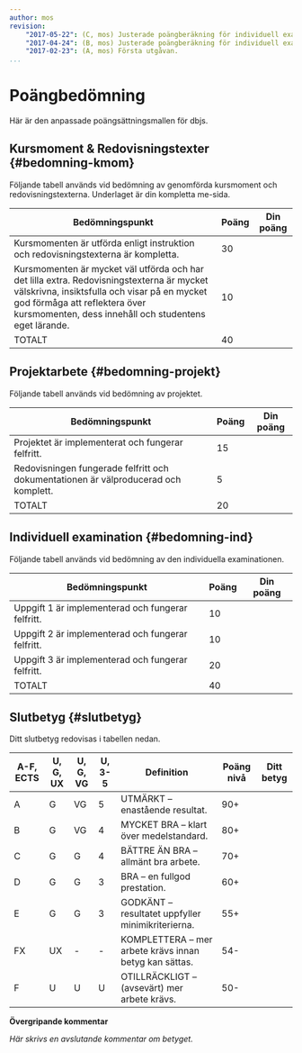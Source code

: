 ```yaml
---
author: mos
revision:
    "2017-05-22": (C, mos) Justerade poängberäkning för individuell examination och för projektet.
    "2017-04-24": (B, mos) Justerade poängberäkning för individuell examination.
    "2017-02-23": (A, mos) Första utgåvan.
...
```

Poängbedömning
==================================

Här är den anpassade poängsättningsmallen för dbjs.



Kursmoment & Redovisningstexter {#bedomning-kmom}
--------------------------------

Följande tabell används vid bedömning av genomförda kursmoment och redovisningstexterna. Underlaget är din kompletta me-sida.

| Bedömningspunkt | Poäng | Din poäng |
|-----------------|-------|-----------|
| Kursmomenten är utförda enligt instruktion och redovisningstexterna är kompletta. | 30 | |	
| Kursmomenten är mycket väl utförda och har det lilla extra. Redovisningstexterna är mycket välskrivna, insiktsfulla och visar på en mycket god förmåga att reflektera över kursmomenten, dess innehåll och studentens eget lärande. | 10 | |	
| TOTALT | 40 | |	



Projektarbete {#bedomning-projekt}
--------------------------------

Följande tabell används vid bedömning av projektet.

| Bedömningspunkt | Poäng | Din poäng |
|-----------------|-------|-----------|
| Projektet är implementerat och fungerar felfritt. | 15 | |
| Redovisningen fungerade felfritt och dokumentationen är välproducerad och komplett. | 5 | |
| TOTALT | 20 | |



Individuell examination {#bedomning-ind}
--------------------------------

Följande tabell används vid bedömning av den individuella examinationen.

| Bedömningspunkt | Poäng | Din poäng |
|-----------------|-------|-----------|
| Uppgift 1 är implementerad och fungerar felfritt. | 10 | |
| Uppgift 2 är implementerad och fungerar felfritt. | 10 | |
| Uppgift 3 är implementerad och fungerar felfritt. | 20 | |
| TOTALT | 40 | |



Slutbetyg {#slutbetyg}
--------------------------------

Ditt slutbetyg redovisas i tabellen nedan.

| A-F, ECTS | U, G, UX | U, G, VG | U, 3-5 | Definition | Poäng nivå | Ditt betyg |
|------|-| ----------|--------|------------|------------|------------|
| A | G | VG | 5 | UTMÄRKT – enastående resultat. | 90+ | |
| B | G | VG | 4 | MYCKET BRA – klart över medelstandard. | 80+ | 
| C | G | G | 4 | BÄTTRE ÄN BRA – allmänt bra arbete. | 70+ | 
| D | G | G | 3 | BRA – en fullgod prestation. | 60+ | 
| E | G | G | 3 | GODKÄNT – resultatet uppfyller minimikriterierna. | 55+ | 
| FX | UX | - | - | KOMPLETTERA – mer arbete krävs innan betyg kan sättas. | 54- | 
| F | U | U | U | OTILLRÄCKLIGT – (avsevärt) mer arbete krävs. | 50- | 
 

**Övergripande kommentar**

*Här skrivs en avslutande kommentar om betyget.*
